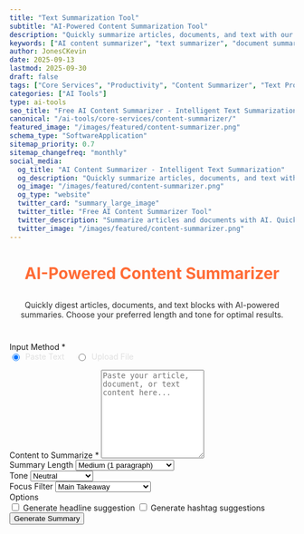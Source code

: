 ```yaml
---
title: "Text Summarization Tool"
subtitle: "AI-Powered Content Summarization Tool"
description: "Quickly summarize articles, documents, and text with our AI-powered content summarizer. Get concise summaries in multiple formats and tones. Free online text summarization tool."
keywords: ["AI content summarizer", "text summarizer", "document summarizer", "article summarizer", "AI text processing", "content analysis", "automatic summarization", "text condensing", "reading comprehension", "productivity tools", "free summarizer"]
author: JonesCKevin
date: 2025-09-13
lastmod: 2025-09-30
draft: false
tags: ["Core Services", "Productivity", "Content Summarizer", "Text Processing", "Document Analysis", "Reading Tools", "AI", "Tools"]
categories: ["AI Tools"]
type: ai-tools
seo_title: "Free AI Content Summarizer - Intelligent Text Summarization Tool"
canonical: "/ai-tools/core-services/content-summarizer/"
featured_image: "/images/featured/content-summarizer.png"
schema_type: "SoftwareApplication"
sitemap_priority: 0.7
sitemap_changefreq: "monthly"
social_media:
  og_title: "AI Content Summarizer - Intelligent Text Summarization"
  og_description: "Quickly summarize articles, documents, and text with our free AI-powered content summarizer. Multiple formats and tones available."
  og_image: "/images/featured/content-summarizer.png"
  og_type: "website"
  twitter_card: "summary_large_image"
  twitter_title: "Free AI Content Summarizer Tool"
  twitter_description: "Summarize articles and documents with AI. Quick, accurate text summarization in multiple formats."
  twitter_image: "/images/featured/content-summarizer.png"
---
```

<link rel="stylesheet" href="content-summarizer.css">

<h1 style="text-align: center; margin-bottom: 30px; color: #ff6b35;">AI-Powered Content Summarizer</h1>
<p style="text-align: center; margin-bottom: 40px; opacity: 0.9;">
                Quickly digest articles, documents, and text blocks with AI-powered summaries. Choose your
                preferred length and tone for optimal results.
            </p>
<form id="summarizerForm">
<div class="form-group">
<label>Input Method *</label>
<div style="display: flex; gap: 20px; margin-bottom: 15px;">
<label style="display: flex; align-items: left; color: #e0e0e0;">
<input checked="" name="inputMethod" style="margin-right: 10px;" type="radio" value="text"/>
                            Paste Text
                        </label>
<label style="display: flex; align-items: left; color: #e0e0e0;">
<input name="inputMethod" style="margin-right: 10px;" type="radio" value="file"/>
                            Upload File
                        </label>
</div>
</div>
<div class="form-group" id="textInputGroup">
<label for="textContent">Content to Summarize *</label>
<textarea id="textContent" placeholder="Paste your article, document, or text content here..." required="" rows="10"></textarea>
</div>
<div class="form-group" id="fileInputGroup" style="display: none;">
<label>Upload Document</label>
<div class="file-upload-area" id="uploadArea">
<div class="upload-text">Click to upload or drag and drop</div>
<div class="upload-subtext">Supports TXT and MD files</div>
<div class="file-name" id="fileName" style="display: none;"></div>
</div>
<input accept=".txt,.md" id="fileInput" style="display: none;" type="file"/>
</div>
<div class="form-group">
<label for="summaryLength">Summary Length</label>
<select id="summaryLength">
<option value="brief">Brief (1-2 sentences)</option>
<option selected="" value="medium">Medium (1 paragraph)</option>
<option value="detailed">Detailed (3-5 paragraphs)</option>
</select>
</div>
<div class="form-group">
<label for="tone">Tone</label>
<select id="tone">
<option selected="" value="neutral">Neutral</option>
<option value="formal">Formal</option>
<option value="conversational">Conversational</option>
</select>
</div>
<div class="form-group">
<label for="focusFilter">Focus Filter</label>
<select id="focusFilter">
<option selected="" value="main-takeaway">Main Takeaway</option>
<option value="actionable-insights">Actionable Insights</option>
<option value="key-statistics">Key Statistics &amp; Findings</option>
<option value="emotional-impact">Emotional Impact</option>
</select>
</div>
<div class="form-group">
<label>Options</label>
<div class="checkbox-group">
<div class="checkbox-row">
<label class="checkbox-inline"><input id="generateHeadline" type="checkbox"/> Generate
                                headline suggestion</label>
<label class="checkbox-inline"><input id="generateHashtags" type="checkbox"/> Generate
                                hashtag suggestions</label>
</div>
</div>
</div>
<button type="button" class="btn-primary" onclick="generateSummary(event)">Generate Summary</button>
</form>
<div class="loading" id="loadingDiv" style="display: none;">
                Generating summary...
            </div>
<div id="errorDiv" style="display: none;"></div>
<div id="resultDiv" style="display: none;">
<h3 style="color: #ff6b35; margin-bottom: 20px;">Content Summary</h3>
<div class="result-content" id="resultContent"></div>
<div style="margin-top: 30px; gap: 15px; display: flex; justify-content: center; flex-wrap: wrap;">
<button class="btn-primary btn-download" onclick="copyResult()">Copy Output</button>
<button class="btn-primary btn-download" onclick="downloadResult('markdown')">MD</button>
<button class="btn-primary btn-download" onclick="downloadResult('html')">HTML</button>

</div>
</div>

<script src="content-summarizer.js"></script>
